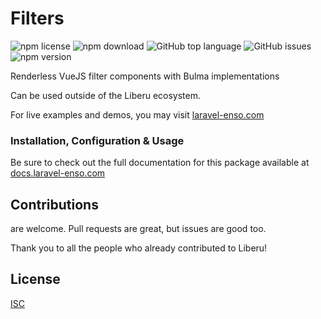 # Filters

![npm license](https://img.shields.io/npm/l/@enso-ui/filters.svg) 
![npm download](https://img.shields.io/npm/dm/@enso-ui/filters.svg) 
![GitHub top language](https://img.shields.io/github/languages/top/enso-ui/filters.svg) 
![GitHub issues](https://img.shields.io/github/issues/enso-ui/filters.svg) 
![npm version](https://img.shields.io/npm/v/@enso-ui/filters.svg) 

Renderless VueJS filter components with Bulma implementations

Can be used outside of the Liberu ecosystem.

For live examples and demos, you may visit [laravel-enso.com](https://www.laravel-enso.com)

### Installation, Configuration & Usage

Be sure to check out the full documentation for this package available at [docs.laravel-enso.com](https://docs.laravel-enso.com/frontend/filters.html)

## Contributions

are welcome. Pull requests are great, but issues are good too.

Thank you to all the people who already contributed to Liberu!

## License

[ISC](https://opensource.org/licenses/ISC)

